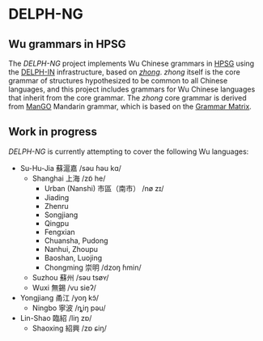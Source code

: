 

# DELPH-NG
## Wu grammars in HPSG

The *DELPH-NG* project implements Wu Chinese grammars in [HPSG](http://hpsg.stanford.edu/) using the [DELPH-IN](http://delph-in.net)
infrastructure, based on [*zhong*](https://github.com/delph-in/zhong). *zhong* itself is the core grammar of structures
hypothesized to be common to all Chinese languages, and this project
includes grammars for Wu Chinese languages that inherit from the
core grammar. The *zhong* core grammar is derived from
[ManGO](http://moin.delph-in.net/MandarinGrammarOnline) Mandarin grammar,
which is based on the [Grammar Matrix](http://www.delph-in.net/matrix/).

## Work in progress

*DELPH-NG* is currently attempting to cover the following Wu languages:

* Su-Hu-Jia 蘇滬嘉 /səu ɦəu kɑ/
  * Shanghai 上海 /zɒ̃ he/
    * Urban (Nanshi) 市區（南市） /nø zɪ/
    * Jiading
    * Zhenru
    * Songjiang
    * Qingpu
    * Fengxian
    * Chuansha, Pudong
    * Nanhui, Zhoupu
    * Baoshan, Luojing
    * Chongming 崇明 /dzoŋ ɦmin/
  * Suzhou 蘇州 /səu tsøʏ/
  * Wuxi 無錫 /vu sieʔ/
* Yongjiang 甬江 /yoŋ kɔ̃/
  * Ningbo 寧波 /ȵiŋ pəu/
* Lin-Shao 臨紹 /liŋ zɒ/
  * Shaoxing 紹興 /zɒ ɕiŋ/

